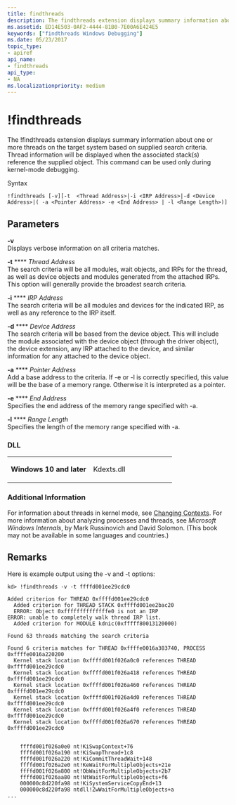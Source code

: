 ```yaml
---
title: findthreads
description: The findthreads extension displays summary information about one or more threads on the target system based on supplied search criteria.
ms.assetid: ED14E503-0AF2-4444-81B0-7E00A6E424E5
keywords: ["findthreads Windows Debugging"]
ms.date: 05/23/2017
topic_type:
- apiref
api_name:
- findthreads
api_type:
- NA
ms.localizationpriority: medium
---
```


# !findthreads


The !findthreads extension displays summary information about one or more threads on the target system based on supplied search criteria. Thread information will be displayed when the associated stack(s) reference the supplied object. This command can be used only during kernel-mode debugging.

Syntax

```dbgcmd
!findthreads [-v][-t  <Thread Address>|-i <IRP Address>|-d <Device Address>|( -a <Pointer Address> -e <End Address> | -l <Range Length>)] 
```

## <span id="ddk__thread_dbg"></span><span id="DDK__THREAD_DBG"></span>Parameters


<span id="_______-v______"></span><span id="_______-V______"></span> **-v**   
Displays verbose information on all criteria matches.

<span id="_______-t_Thread_Address______"></span><span id="_______-t_thread_address______"></span><span id="_______-T_THREAD_ADDRESS______"></span> **-t** **** *Thread Address*   
The search criteria will be all modules, wait objects, and IRPs for the thread, as well as device objects and modules generated from the attached IRPs. This option will generally provide the broadest search criteria.

<span id="_______-i_IRP_Address____________"></span><span id="_______-i_irp_address____________"></span><span id="_______-I_IRP_ADDRESS____________"></span> **-i** **** *IRP Address*   
The search criteria will be all modules and devices for the indicated IRP, as well as any reference to the IRP itself.

<span id="_______-d_Device_Address____________"></span><span id="_______-d_device_address____________"></span><span id="_______-D_DEVICE_ADDRESS____________"></span> **-d** **** *Device Address*   
The search criteria will be based from the device object. This will include the module associated with the device object (through the driver object), the device extension, any IRP attached to the device, and similar information for any attached to the device object.

<span id="_______-a_Pointer_Address____________"></span><span id="_______-a_pointer_address____________"></span><span id="_______-A_POINTER_ADDRESS____________"></span> **-a** **** *Pointer Address*   
Add a base address to the criteria. If -e or -l is correctly specified, this value will be the base of a memory range. Otherwise it is interpreted as a pointer.

<span id="_______-e_End_Address____________"></span><span id="_______-e_end_address____________"></span><span id="_______-E_END_ADDRESS____________"></span> **-e** **** *End Address*   
Specifies the end address of the memory range specified with -a.

<span id="_______-l_Range_Length______"></span><span id="_______-l_range_length______"></span><span id="_______-L_RANGE_LENGTH______"></span> **-l** **** *Range Length*   
Specifies the length of the memory range specified with -a.

### <span id="DLL"></span><span id="dll"></span>DLL

<table>
<colgroup>
<col width="50%" />
<col width="50%" />
</colgroup>
<tbody>
<tr class="odd">
<td align="left"><p><strong>Windows 10 and later</strong></p></td>
<td align="left"><p>Kdexts.dll</p></td>
</tr>
</tbody>
</table>

 

### <span id="Additional_Information"></span><span id="additional_information"></span><span id="ADDITIONAL_INFORMATION"></span>Additional Information

For information about threads in kernel mode, see [Changing Contexts](changing-contexts.md). For more information about analyzing processes and threads, see *Microsoft Windows Internals*, by Mark Russinovich and David Solomon. (This book may not be available in some languages and countries.)

Remarks
-------

Here is example output using the -v and -t options:

```dbgcmd
kd> !findthreads -v -t ffffd001ee29cdc0

Added criterion for THREAD 0xffffd001ee29cdc0
  Added criterion for THREAD STACK 0xffffd001ee2bac20
  ERROR: Object 0xffffffffffffffe0 is not an IRP
ERROR: unable to completely walk thread IRP list.
  Added criterion for MODULE kdnic(0xfffff80013120000)

Found 63 threads matching the search criteria

Found 6 criteria matches for THREAD 0xffffe0016a383740, PROCESS 0xffffe0016a220200
  Kernel stack location 0xffffd001f026a0c0 references THREAD 0xffffd001ee29cdc0
  Kernel stack location 0xffffd001f026a418 references THREAD 0xffffd001ee29cdc0
  Kernel stack location 0xffffd001f026a460 references THREAD 0xffffd001ee29cdc0
  Kernel stack location 0xffffd001f026a4d0 references THREAD 0xffffd001ee29cdc0
  Kernel stack location 0xffffd001f026a4f0 references THREAD 0xffffd001ee29cdc0
  Kernel stack location 0xffffd001f026a670 references THREAD 0xffffd001ee29cdc0


    ffffd001f026a0e0 nt!KiSwapContext+76
    ffffd001f026a190 nt!KiSwapThread+1c8
    ffffd001f026a220 nt!KiCommitThreadWait+148
    ffffd001f026a2e0 nt!KeWaitForMultipleObjects+21e
    ffffd001f026a800 nt!ObWaitForMultipleObjects+2b7
    ffffd001f026aa80 nt!NtWaitForMultipleObjects+f6
    000000c8d220fa98 nt!KiSystemServiceCopyEnd+13
    000000c8d220fa98 ntdll!ZwWaitForMultipleObjects+a
... 
```

 

 





